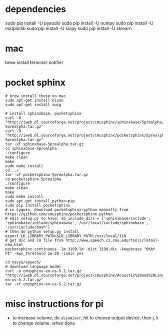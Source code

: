 # dependencies
sudo pip install -U pyaudio
sudo pip install -U numpy
sudo pip install -U matplotlib
sudo pip install -U scipy
sudo pip install -U sklearn

# mac
brew install terminal-notifier


# pocket sphinx

```
# brew install these on mac
sudo apt-get install bison
sudo apt-get install swig

# install sphinxbase, pocketsphinx
curl -O "http://iweb.dl.sourceforge.net/project/cmusphinx/sphinxbase/5prealpha/sphinxbase-5prealpha.tar.gz"
curl -O "http://iweb.dl.sourceforge.net/project/cmusphinx/pocketsphinx/5prealpha/pocketsphinx-5prealpha.tar.gz"
tar -xf sphinxbase-5prealpha.tar.gz
cd sphinxbase-5prealpha
./configure
make clean
make
sudo make install
cd ../
tar -xf pocketsphinx-5prealpha.tar.gz
cd pocketsphinx-5prealpha
./configure
make clean
make
sudo make install
sudo apt-get install python-pip
sudo pip install pocketsphinx
# in cygwin, download pocketsphinx-python manually from https://github.com/cmusphinx/pocketsphinx-python
# edit setup.py to have: sb_include_dirs = ['sphinxbase/include', 'sphinxbase/include/sphinxbase','/usr/local/include/sphinxbase', '/usr/include/bash']
# then do python setup.py install
export LD_LIBRARY_PATH=$LD_LIBRARY_PATH:/usr/local/lib 
# get dic and lm file from http://www.speech.cs.cmu.edu/tools/lmtool-new.html
pocketsphinx_continuous -lm 3199.lm -dict 3199.dic -keyphrase "OKAY PI" -kws_threshold 1e-20 -inmic yes

cd navsa/speech/
# download language model
curl -o cmusphinx-en-us-5.2.tar.gz "http://iweb.dl.sourceforge.net/project/cmusphinx/Acoustic%20and%20Language%20Models/US%20English%20Generic%20Acoustic%20Model/cmusphinx-en-us-5.2.tar.gz"
tar -xf cmusphinx-en-us-5.2.tar.gz
```


# misc instructions for pi
- to increase volume, do `alsamixer`, hit <F6> to choose output device, then j, k to change volume. <Esc> when done
